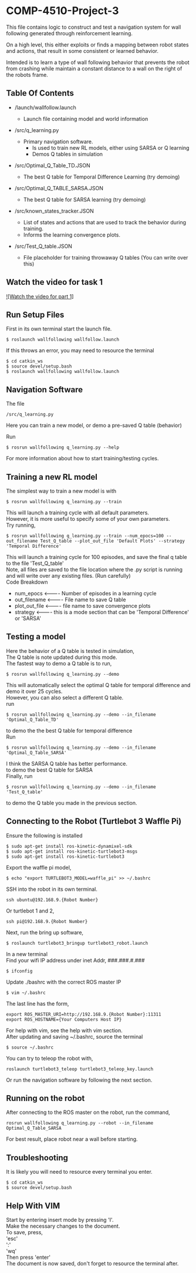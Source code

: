 # COMP-4510-Project-3

This file contains logic to construct and test a navigation system 
for wall following generated through reinforcement learning.

On a high level, this either exploits or finds a mapping between robot 
states and actions, that result in some consistent or learned behavior.

Intended is to learn a type of wall following behavior that prevents the 
robot from crashing while maintain a constant distance to a wall on 
the right of the robots frame.

## Table Of Contents

- /launch/wallfollow.launch 
    - Launch file containing model and world information

- /src/q_learning.py
    - Primary navigation software.
        - Is used to train new RL models, either using SARSA or Q learning
        - Demos Q tables in simulation

- /src/Optimal_Q_Table_TD.JSON
    - The best Q table for Temporal Difference Learning (try demoing)

- /src/Optimal_Q_TABLE_SARSA.JSON
    - The best Q table for SARSA learning (try demoing)

- /src/known_states_tracker.JSON
    - List of states and actions that are used to track the behavior during training.
    - Informs the learning convergence plots.

- /src/Test_Q_table.JSON
    - File placeholder for training throwaway Q tables (You can write over this)


## Watch the video for task 1
[![Watch the video for part 1]](https://youtu.be/2-q_YRZvHpM)


## Run Setup Files

First in its own terminal start the launch file.
```console
$ roslaunch wallfollowing wallfollow.launch
```
If this throws an error, you may need to resource the terminal
```console
$ cd catkin_ws
$ source devel/setup.bash
$ roslaunch wallfollowing wallfollow.launch
```

## Navigation Software

The file
```console
/src/q_learning.py
```
Here you can train a new model, or demo a pre-saved Q table (behavior) 

Run 
```console
$ rosrun wallfollowing q_learning.py --help
```
For more information about how to start training/testing cycles.

##  Training a new RL model

The simplest way to train a new model is with

```console
$ rosrun wallfollowing q_learning.py --train
```
This will launch a training cycle with all default parameters.  
However, it is more useful to specify some of your own parameters.  
Try running,
```console
$ rosrun wallfollowing q_learning.py --train --num_epocs=100 --out_filename Test_Q_table --plot_out_file 'Default Plots' --strategy 'Temporal Difference'
```
This will launch a training cycle for 100 episodes, and save the final q table to the file 'Test_Q_table'  
Note, all files are saved to the file location where the .py script is running and will write over any existing files. (Run carefully)  
Code Breakdown  
- num_epocs  <---- Number of episodes in a learning cycle
- out_filename <---- File name to save Q table
- plot_out_file  <---- file name to save convergence plots
- strategy <---- this is a mode section that can be 'Temporal Difference' or 'SARSA'


## Testing a model

Here the behavior of a Q table is tested in simulation,  
The Q table is note updated during this mode.  
The fastest way to demo a Q table is to run,
```console
$ rosrun wallfollowing q_learning.py --demo
```
This will automatically select the optimal Q table for temporal difference and demo it over 25 cycles.  
However, you can also select a different Q table.  
run
```console
$ rosrun wallfollowing q_learning.py --demo --in_filename 'Optimal_Q_Table_TD'
```
to demo the the best Q table for temporal difference  
Run
```console
$ rosrun wallfollowing q_learning.py --demo --in_filename 'Optimal_Q_Table_SARSA'
```
I think the SARSA Q table has better performance.  
to demo the best Q table for SARSA  
Finally, run
```console
$ rosrun wallfollowing q_learning.py --demo --in_filename 'Test_Q_table'
```
to demo the Q table you made in the previous section.


## Connecting to the Robot (Turtlebot 3 Waffle Pi)

Ensure the following is installed
```console
$ sudo apt-get install ros-kinetic-dynamixel-sdk
$ sudo apt-get install ros-kinetic-turtlebot3-msgs
$ sudo apt-get install ros-kinetic-turtlebot3
```
Export the waffle pi model,
```console
$ echo "export TURTLEBOT3_MODEL=waffle_pi" >> ~/.bashrc
```
SSH into the robot in its own terminal.
```console
ssh ubuntu@192.168.9.{Robot Number}
```
Or turtlebot 1 and 2,
```console
ssh pi@192.168.9.{Robot Number}
```
Next, run the bring up software,
```console
$ roslaunch turtlebot3_bringup turtlebot3_robot.launch
```
In a new terminal  
Find your wifi IP address under inet Addr, ###.###.#.###
```console
$ ifconfig
```
Update ./bashrc with the correct ROS master IP
```console
$ vim ~/.bashrc
```
The last line has the form,
```console
export ROS_MASTER_URI=http://192.168.9.{Robot Number}:11311
export ROS_HOSTNAME={Your Computers Host IP}
```
For help with vim, see the help with vim section.  
After updating and saving ~/.bashrc, source the terminal
```console
$ source ~/.bashrc
```
You can try to teleop the robot with,
```console
roslaunch turtlebot3_teleop turtlebot3_teleop_key.launch
```
Or run the navigation software by following the next section.


## Running on the robot

After connecting to the ROS master on the robot, run the command,
```console
rosrun wallfollowing q_learning.py --robot --in_filename Optimal_Q_Table_SARSA
```
For best result, place robot near a wall before starting.

## Troubleshooting

It is likely you will need to resource every terminal you enter.
```console
$ cd catkin_ws
$ source devel/setup.bash
```

## Help With VIM

Start by entering insert mode by pressing 'I'.  
Make the necessary changes to the document.  
To save, press,  
'esc'  
':'  
'wq'  
Then press 'enter'  
The document is now saved, don't forget to resource the terminal after.
